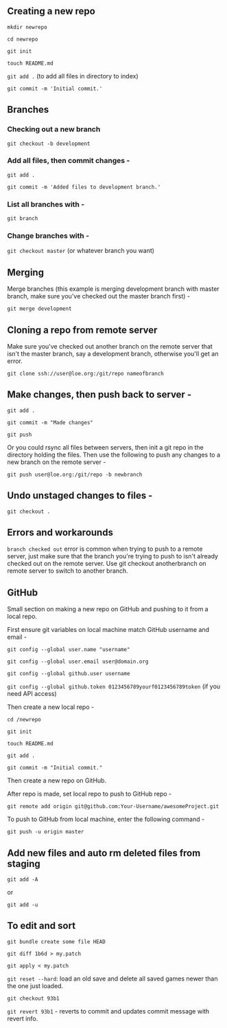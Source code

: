 ## Creating a new repo

`mkdir newrepo`

`cd newrepo`

`git init`

`touch README.md`

`git add .` (to add all files in directory to index)

`git commit -m 'Initial commit.'`

## Branches

### Checking out a new branch

`git checkout -b development`

### Add all files, then commit changes -

`git add .`

`git commit -m 'Added files to development branch.'`

### List all branches with -

`git branch`

### Change branches with -

`git checkout master` (or whatever branch you want)

## Merging

Merge branches (this example is merging development branch with master branch, make sure you've checked out the master branch first) -

`git merge development`

## Cloning a repo from remote server

Make sure you've checked out another branch on the remote server that isn't the master branch, say a development branch, otherwise you'll get an error.

`git clone ssh://user@loe.org:/git/repo nameofbranch`

## Make changes, then push back to server -

`git add .`

`git commit -m "Made changes"`

`git push`

Or you could rsync all files between servers, then init a git repo in the directory holding the files. Then use the following to push any changes to a new branch on the remote server -

`git push user@loe.org:/git/repo -b newbranch`

## Undo unstaged changes to files -

`git checkout .`

## Errors and workarounds

`branch checked out` error is common when trying to push to a remote server, just make sure that the branch you're trying to push to isn't already checked out on the remote server. Use git checkout anotherbranch on remote server to switch to another branch.

## GitHub

Small section on making a new repo on GitHub and pushing to it from a local repo.

First ensure git variables on local machine match GitHub username and email -

`git config --global user.name "username"`

`git config --global user.email user@domain.org`

`git config --global github.user username`

`git config --global github.token 0123456789yourf0123456789token` (if you need API access)

Then create a new local repo -

`cd /newrepo`

`git init`

`touch README.md`

`git add .`

`git commit -m "Initial commit."`

Then create a new repo on GitHub.

After repo is made, set local repo to push to GitHub repo -

`git remote add origin git@github.com:Your-Username/awesomeProject.git`

To push to GitHub from local machine, enter the following command -

`git push -u origin master`

## Add new files and auto rm deleted files from staging

`git add -A`

or

`git add -u`

## To edit and sort

`git bundle create some file HEAD`

`git diff 1b6d > my.patch`

`git apply < my.patch`

`git reset --hard`: load an old save and delete all saved games newer than the one just loaded.

`git checkout 93b1`

`git revert 93b1` - reverts to commit and updates commit message with revert info. 
